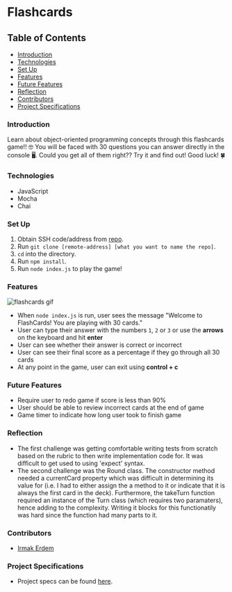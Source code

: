 # Flashcards

## Table of Contents
- [Introduction](#introduction)
- [Technologies](#technologies)
- [Set Up](#set-up)
- [Features](#features)
- [Future Features](#future-features)
- [Reflection](#reflection)
- [Contributors](#contributors)
- [Project Specifications](#project-specifications)

### Introduction
Learn about object-oriented programming concepts through this flashcards game!! 🤓 You will be faced with 30 questions you can answer directly in the console 🖥. Could you get all of them right?? Try it and find out! Good luck! 🍀

### Technologies
- JavaScript
- Mocha 
- Chai

### Set Up
1. Obtain SSH code/address from [repo](https://github.com/irmakerdem/flashcards).
2. Run `git clone [remote-address] [what you want to name the repo]`.
3. `cd` into the directory.
4. Run `npm install`.
5. Run `node index.js` to play the game!

### Features
![flashcards gif](https://media.giphy.com/media/UnckJwNKsrNzkRvxC9/giphy.gif)

- When `node index.js` is run, user sees the message "Welcome to FlashCards! You are playing with 30 cards."
- User can type their answer with the numbers `1`, `2` or `3` or use the **arrows** on the keyboard and hit **enter**
- User can see whether their answer is correct or incorrect
- User can see their final score as a percentage if they go through all 30 cards
- At any point in the game, user can exit using **control + c**

### Future Features
- Require user to redo game if score is less than 90%
- User should be able to review incorrect cards at the end of game
- Game timer to indicate how long user took to finish game

### Reflection
- The first challenge was getting comfortable writing tests from scratch based on the rubric to then write implementation code for. It was difficult to get used to using 'expect' syntax.
- The second challenge was the Round class. The constructor method needed a currentCard property which was difficult in determining its value for (i.e. I had to either assign the a method to it or indicate that it is always the first card in the deck). Furthermore, the takeTurn function required an instance of the Turn class (which requires two paramaters), hence adding to the complexity. Writing it blocks for this functionatily was hard since the function had many parts to it.

### Contributors
- [Irmak Erdem](https://www.linkedin.com/in/irmakerdem/)

### Project Specifications
- Project specs can be found [here](https://frontend.turing.edu/projects/flash-cards.html).